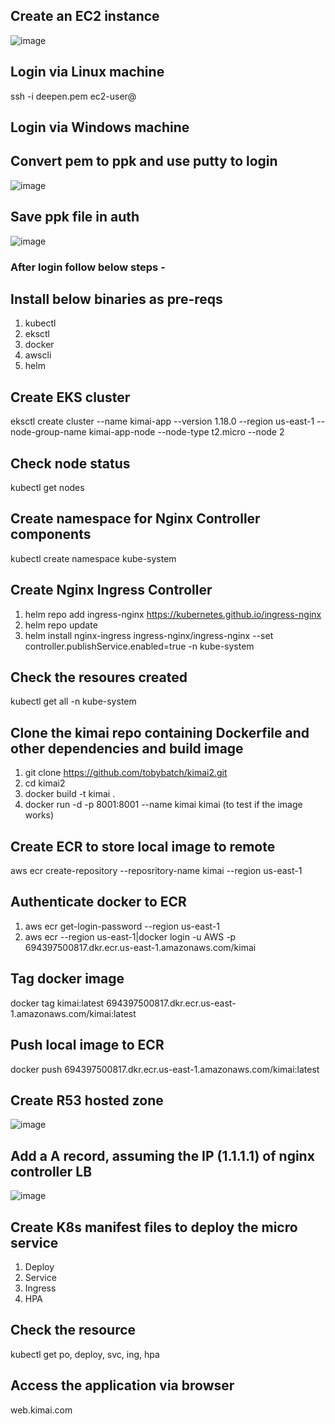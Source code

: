 ## Create an EC2 instance 
![image](https://user-images.githubusercontent.com/86881823/138300652-815045a5-92af-47c0-9819-f17759bae7a0.png)

## Login via Linux machine
ssh -i deepen.pem ec2-user@<ip>
## Login via Windows machine
## Convert pem to ppk and use putty to login
![image](https://user-images.githubusercontent.com/86881823/138301298-c8dc8c35-0d99-4844-8846-246fb0b804b1.png)

## Save ppk file in auth
![image](https://user-images.githubusercontent.com/86881823/138301704-49a7b79d-d28f-49d6-b49f-42563b26b1df.png)
  
### After login follow below steps -

## Install below binaries as pre-reqs
1. kubectl
2. eksctl
3. docker
4. awscli
5. helm

## Create EKS cluster
eksctl create cluster --name kimai-app --version 1.18.0 --region us-east-1 --node-group-name kimai-app-node --node-type t2.micro --node 2

## Check node status
kubectl get nodes

## Create namespace for Nginx Controller components
kubectl create namespace kube-system

## Create Nginx Ingress Controller
1. helm repo add ingress-nginx https://kubernetes.github.io/ingress-nginx
2. helm repo update
3. helm install nginx-ingress ingress-nginx/ingress-nginx --set controller.publishService.enabled=true -n kube-system

## Check the resoures created
kubectl get all -n kube-system

## Clone the kimai repo containing Dockerfile and other dependencies and build image
1. git clone https://github.com/tobybatch/kimai2.git
2. cd kimai2
3. docker build -t kimai .
4. docker run -d -p 8001:8001 --name kimai kimai (to test if the image works)

## Create ECR to store local image to remote
aws ecr create-repository --reposritory-name kimai --region us-east-1

## Authenticate docker to ECR
1. aws ecr get-login-password --region us-east-1
2. aws ecr --region us-east-1|docker login -u AWS -p <token> 694397500817.dkr.ecr.us-east-1.amazonaws.com/kimai

## Tag docker image
docker tag kimai:latest 694397500817.dkr.ecr.us-east-1.amazonaws.com/kimai:latest

## Push local image to ECR
docker push 694397500817.dkr.ecr.us-east-1.amazonaws.com/kimai:latest
  
## Create R53 hosted zone
![image](https://user-images.githubusercontent.com/86881823/138298752-1bf349a2-d008-4510-99d4-a3d343b1873d.png)

## Add a A record, assuming the IP (1.1.1.1) of nginx controller LB
![image](https://user-images.githubusercontent.com/86881823/138299042-fe3f0ef0-a915-4e38-991e-9ba233ecf508.png)

## Create K8s manifest files to deploy the micro service
1. Deploy
2. Service
3. Ingress
4. HPA
  
## Check the resource 
kubectl get po, deploy, svc, ing, hpa 

## Access the application via browser
web.kimai.com




